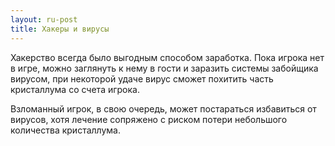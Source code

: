 ```yaml
---
layout: ru-post
title: Хакеры и вирусы
---
```


Хакерство всегда было выгодным способом заработка. Пока игрока нет в игре, можно заглянуть к нему в гости и заразить системы забойщика вирусом, при некоторой удаче вирус сможет похитить часть кристаллума со счета игрока.

Взломанный игрок, в свою очередь, может постараться избавиться от вирусов, хотя лечение сопряжено с риском потери небольшого количества кристаллума.
